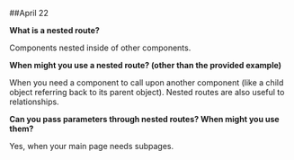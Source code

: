 ##April 22

<b>What is a nested route?</b>

Components nested inside of other components.

<b>When might you use a nested route? (other than the provided example)</b>

When you need a component to call upon another component (like a child object referring back to its parent object). Nested routes are also useful to relationships.

<b>Can you pass parameters through nested routes? When might you use them?</b>

Yes, when your main page needs subpages.